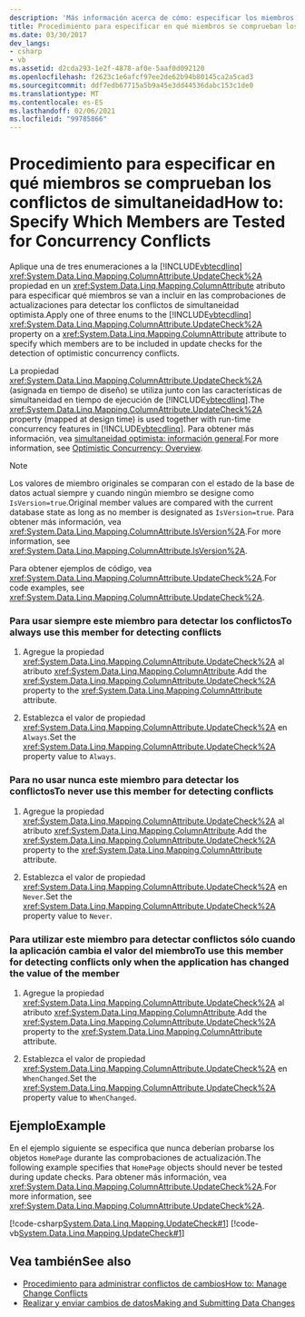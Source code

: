 ```yaml
---
description: 'Más información acerca de cómo: especificar los miembros para los que se van a probar los conflictos de simultaneidad'
title: Procedimiento para especificar en qué miembros se comprueban los conflictos de simultaneidad
ms.date: 03/30/2017
dev_langs:
- csharp
- vb
ms.assetid: d2cda293-1e2f-4878-af0e-5aaf0d092120
ms.openlocfilehash: f2623c1e6afcf97ee2de62b94b80145ca2a5cad3
ms.sourcegitcommit: ddf7edb67715a5b9a45e3dd44536dabc153c1de0
ms.translationtype: MT
ms.contentlocale: es-ES
ms.lasthandoff: 02/06/2021
ms.locfileid: "99785866"
---
```

# <a name="how-to-specify-which-members-are-tested-for-concurrency-conflicts"></a><span data-ttu-id="9f4ba-103">Procedimiento para especificar en qué miembros se comprueban los conflictos de simultaneidad</span><span class="sxs-lookup"><span data-stu-id="9f4ba-103">How to: Specify Which Members are Tested for Concurrency Conflicts</span></span>

<span data-ttu-id="9f4ba-104">Aplique una de tres enumeraciones a la [!INCLUDE[vbtecdlinq](../../../../../../includes/vbtecdlinq-md.md)] <xref:System.Data.Linq.Mapping.ColumnAttribute.UpdateCheck%2A> propiedad en un <xref:System.Data.Linq.Mapping.ColumnAttribute> atributo para especificar qué miembros se van a incluir en las comprobaciones de actualizaciones para detectar los conflictos de simultaneidad optimista.</span><span class="sxs-lookup"><span data-stu-id="9f4ba-104">Apply one of three enums to the [!INCLUDE[vbtecdlinq](../../../../../../includes/vbtecdlinq-md.md)] <xref:System.Data.Linq.Mapping.ColumnAttribute.UpdateCheck%2A> property on a <xref:System.Data.Linq.Mapping.ColumnAttribute> attribute to specify which members are to be included in update checks for the detection of optimistic concurrency conflicts.</span></span>  
  
 <span data-ttu-id="9f4ba-105">La propiedad <xref:System.Data.Linq.Mapping.ColumnAttribute.UpdateCheck%2A> (asignada en tiempo de diseño) se utiliza junto con las características de simultaneidad en tiempo de ejecución de [!INCLUDE[vbtecdlinq](../../../../../../includes/vbtecdlinq-md.md)].</span><span class="sxs-lookup"><span data-stu-id="9f4ba-105">The <xref:System.Data.Linq.Mapping.ColumnAttribute.UpdateCheck%2A> property (mapped at design time) is used together with run-time concurrency features in [!INCLUDE[vbtecdlinq](../../../../../../includes/vbtecdlinq-md.md)].</span></span> <span data-ttu-id="9f4ba-106">Para obtener más información, vea [simultaneidad optimista: información general](optimistic-concurrency-overview.md).</span><span class="sxs-lookup"><span data-stu-id="9f4ba-106">For more information, see [Optimistic Concurrency: Overview](optimistic-concurrency-overview.md).</span></span>  
  
> [!NOTE]
> <span data-ttu-id="9f4ba-107">Los valores de miembro originales se comparan con el estado de la base de datos actual siempre y cuando ningún miembro se designe como `IsVersion=true`.</span><span class="sxs-lookup"><span data-stu-id="9f4ba-107">Original member values are compared with the current database state as long as no member is designated as `IsVersion=true`.</span></span> <span data-ttu-id="9f4ba-108">Para obtener más información, vea <xref:System.Data.Linq.Mapping.ColumnAttribute.IsVersion%2A>.</span><span class="sxs-lookup"><span data-stu-id="9f4ba-108">For more information, see <xref:System.Data.Linq.Mapping.ColumnAttribute.IsVersion%2A>.</span></span>  
  
 <span data-ttu-id="9f4ba-109">Para obtener ejemplos de código, vea <xref:System.Data.Linq.Mapping.ColumnAttribute.UpdateCheck%2A>.</span><span class="sxs-lookup"><span data-stu-id="9f4ba-109">For code examples, see <xref:System.Data.Linq.Mapping.ColumnAttribute.UpdateCheck%2A>.</span></span>  
  
### <a name="to-always-use-this-member-for-detecting-conflicts"></a><span data-ttu-id="9f4ba-110">Para usar siempre este miembro para detectar los conflictos</span><span class="sxs-lookup"><span data-stu-id="9f4ba-110">To always use this member for detecting conflicts</span></span>  
  
1. <span data-ttu-id="9f4ba-111">Agregue la propiedad <xref:System.Data.Linq.Mapping.ColumnAttribute.UpdateCheck%2A> al atributo <xref:System.Data.Linq.Mapping.ColumnAttribute>.</span><span class="sxs-lookup"><span data-stu-id="9f4ba-111">Add the <xref:System.Data.Linq.Mapping.ColumnAttribute.UpdateCheck%2A> property to the <xref:System.Data.Linq.Mapping.ColumnAttribute> attribute.</span></span>  
  
2. <span data-ttu-id="9f4ba-112">Establezca el valor de propiedad <xref:System.Data.Linq.Mapping.ColumnAttribute.UpdateCheck%2A> en `Always`.</span><span class="sxs-lookup"><span data-stu-id="9f4ba-112">Set the <xref:System.Data.Linq.Mapping.ColumnAttribute.UpdateCheck%2A> property value to `Always`.</span></span>  
  
### <a name="to-never-use-this-member-for-detecting-conflicts"></a><span data-ttu-id="9f4ba-113">Para no usar nunca este miembro para detectar los conflictos</span><span class="sxs-lookup"><span data-stu-id="9f4ba-113">To never use this member for detecting conflicts</span></span>  
  
1. <span data-ttu-id="9f4ba-114">Agregue la propiedad <xref:System.Data.Linq.Mapping.ColumnAttribute.UpdateCheck%2A> al atributo <xref:System.Data.Linq.Mapping.ColumnAttribute>.</span><span class="sxs-lookup"><span data-stu-id="9f4ba-114">Add the <xref:System.Data.Linq.Mapping.ColumnAttribute.UpdateCheck%2A> property to the <xref:System.Data.Linq.Mapping.ColumnAttribute> attribute.</span></span>  
  
2. <span data-ttu-id="9f4ba-115">Establezca el valor de propiedad <xref:System.Data.Linq.Mapping.ColumnAttribute.UpdateCheck%2A> en `Never`.</span><span class="sxs-lookup"><span data-stu-id="9f4ba-115">Set the <xref:System.Data.Linq.Mapping.ColumnAttribute.UpdateCheck%2A> property value to `Never`.</span></span>  
  
### <a name="to-use-this-member-for-detecting-conflicts-only-when-the-application-has-changed-the-value-of-the-member"></a><span data-ttu-id="9f4ba-116">Para utilizar este miembro para detectar conflictos sólo cuando la aplicación cambia el valor del miembro</span><span class="sxs-lookup"><span data-stu-id="9f4ba-116">To use this member for detecting conflicts only when the application has changed the value of the member</span></span>  
  
1. <span data-ttu-id="9f4ba-117">Agregue la propiedad <xref:System.Data.Linq.Mapping.ColumnAttribute.UpdateCheck%2A> al atributo <xref:System.Data.Linq.Mapping.ColumnAttribute>.</span><span class="sxs-lookup"><span data-stu-id="9f4ba-117">Add the <xref:System.Data.Linq.Mapping.ColumnAttribute.UpdateCheck%2A> property to the <xref:System.Data.Linq.Mapping.ColumnAttribute> attribute.</span></span>  
  
2. <span data-ttu-id="9f4ba-118">Establezca el valor de propiedad <xref:System.Data.Linq.Mapping.ColumnAttribute.UpdateCheck%2A> en `WhenChanged`.</span><span class="sxs-lookup"><span data-stu-id="9f4ba-118">Set the <xref:System.Data.Linq.Mapping.ColumnAttribute.UpdateCheck%2A> property value to `WhenChanged`.</span></span>  
  
## <a name="example"></a><span data-ttu-id="9f4ba-119">Ejemplo</span><span class="sxs-lookup"><span data-stu-id="9f4ba-119">Example</span></span>  

 <span data-ttu-id="9f4ba-120">En el ejemplo siguiente se especifica que nunca deberían probarse los objetos `HomePage` durante las comprobaciones de actualización.</span><span class="sxs-lookup"><span data-stu-id="9f4ba-120">The following example specifies that `HomePage` objects should never be tested during update checks.</span></span> <span data-ttu-id="9f4ba-121">Para obtener más información, vea <xref:System.Data.Linq.Mapping.ColumnAttribute.UpdateCheck%2A>.</span><span class="sxs-lookup"><span data-stu-id="9f4ba-121">For more information, see <xref:System.Data.Linq.Mapping.ColumnAttribute.UpdateCheck%2A>.</span></span>  
  
 [!code-csharp[System.Data.Linq.Mapping.UpdateCheck#1](../../../../../../samples/snippets/csharp/VS_Snippets_Data/system.data.linq.mapping.updatecheck/cs/northwind.cs#1)]
 [!code-vb[System.Data.Linq.Mapping.UpdateCheck#1](../../../../../../samples/snippets/visualbasic/VS_Snippets_Data/system.data.linq.mapping.updatecheck/vb/northwind.vb#1)]  
  
## <a name="see-also"></a><span data-ttu-id="9f4ba-122">Vea también</span><span class="sxs-lookup"><span data-stu-id="9f4ba-122">See also</span></span>

- [<span data-ttu-id="9f4ba-123">Procedimiento para administrar conflictos de cambios</span><span class="sxs-lookup"><span data-stu-id="9f4ba-123">How to: Manage Change Conflicts</span></span>](how-to-manage-change-conflicts.md)
- [<span data-ttu-id="9f4ba-124">Realizar y enviar cambios de datos</span><span class="sxs-lookup"><span data-stu-id="9f4ba-124">Making and Submitting Data Changes</span></span>](making-and-submitting-data-changes.md)
